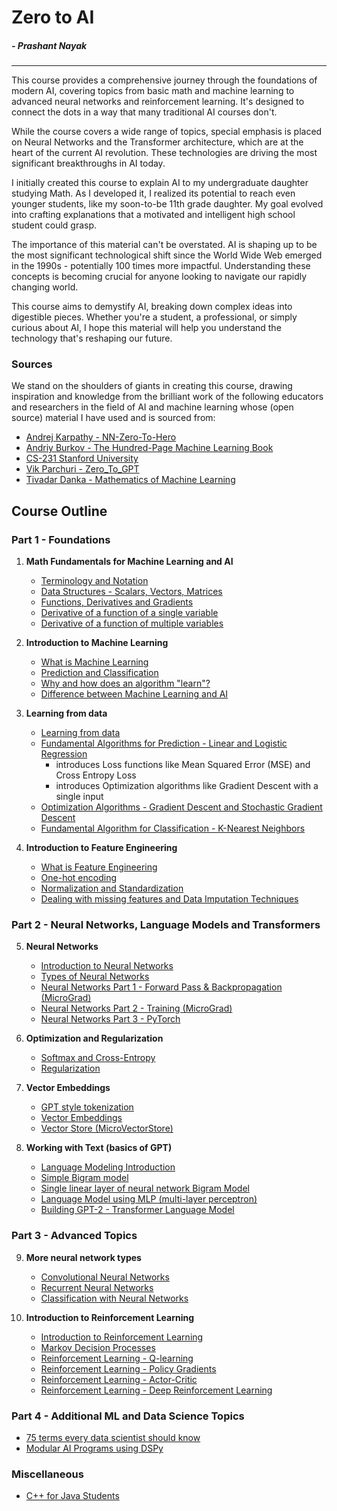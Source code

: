 # Zero to AI
##### *- Prashant Nayak*
---

This course provides a comprehensive journey through the foundations of modern AI, covering topics from basic math and machine learning to advanced neural networks and reinforcement learning. It's designed to connect the dots in a way that many traditional AI courses don't.

While the course covers a wide range of topics, special emphasis is placed on Neural Networks and the Transformer architecture, which are at the heart of the current AI revolution. These technologies are driving the most significant breakthroughs in AI today.

I initially created this course to explain AI to my undergraduate daughter studying Math. As I developed it, I realized its potential to reach even younger students, like my soon-to-be 11th grade daughter. My goal evolved into crafting explanations that a motivated and intelligent high school student could grasp.

The importance of this material can't be overstated. AI is shaping up to be the most significant technological shift since the World Wide Web emerged in the 1990s - potentially 100 times more impactful. Understanding these concepts is becoming crucial for anyone looking to navigate our rapidly changing world.

This course aims to demystify AI, breaking down complex ideas into digestible pieces. Whether you're a student, a professional, or simply curious about AI, I hope this material will help you understand the technology that's reshaping our future.

### Sources

We stand on the shoulders of giants in creating this course, drawing inspiration and knowledge from the brilliant work of the following educators and researchers in the field of AI and machine learning whose (open source) material I have used and is sourced from:
- [Andrej Karpathy - NN-Zero-To-Hero](https://github.com/karpathy/nn-zero-to-hero)
- [Andriy Burkov - The Hundred-Page Machine Learning Book](http://themlbook.com)
- [CS-231 Stanford University](https://cs231n.github.io/)
- [Vik Parchuri - Zero_To_GPT](https://github.com/VikParuchuri/zero_to_gpt/tree/master?tab=readme-ov-file)
- [Tivadar Danka - Mathematics of Machine Learning](https://tivadardanka.com/mathematics-of-machine-learning-preview)

## Course Outline

### Part 1 - Foundations

1. **Math Fundamentals for Machine Learning and AI**
   - [Terminology and Notation](./notes/term-not.ipynb)
   - [Data Structures - Scalars, Vectors, Matrices](./notes/data-structs.ipynb)
   - [Functions, Derivatives and Gradients](./notes/func-der-grad.ipynb)
   - [Derivative of a function of a single variable](./notes/derivative-single-var.ipynb)
   - [Derivative of a function of multiple variables](./notes/derivative-multiple-var.ipynb)

2. **Introduction to Machine Learning**
   - [What is Machine Learning](./notes/what-is-ml.ipynb)
   - [Prediction and Classification](./notes/prediction-classification.ipynb)
   - [Why and how does an algorithm "learn"?](./notes/why-algo-learns.ipynb)
   - [Difference between Machine Learning and AI](./notes/ml-ai.ipynb)

3. **Learning from data**
   - [Learning from data](./notes/learning-from-data.ipynb)
   - [Fundamental Algorithms for Prediction - Linear and Logistic Regression](./notes/fundamental-algorithms.ipynb)
       - introduces Loss functions like Mean Squared Error (MSE) and Cross Entropy Loss
       - introduces Optimization algorithms like Gradient Descent with a single input
   - [Optimization Algorithms - Gradient Descent and Stochastic Gradient Descent](./notes/gradient-descent.ipynb)
   - [Fundamental Algorithm for Classification - K-Nearest Neighbors](./notes/knn.ipynb)

4. **Introduction to Feature Engineering**
   - [What is Feature Engineering](./notes/feature-engineering.ipynb)
   - [One-hot encoding](./notes/one-hot-encoding.ipynb)
   - [Normalization and Standardization](./notes/normalization-standardization.ipynb)
   - [Dealing with missing features and Data Imputation Techniques](./notes/missing-values-imputation.ipynb)

### Part 2 - Neural Networks, Language Models and Transformers

5. **Neural Networks**
   - [Introduction to Neural Networks](./notes/nn-intro.ipynb)
   - [Types of Neural Networks](./notes/nn-types.ipynb)
   - [Neural Networks Part 1 - Forward Pass & Backpropagation (MicroGrad)](./notes/nn-forward-backprop.ipynb)
   - [Neural Networks Part 2 - Training (MicroGrad)](./notes/nn-training.ipynb)
   - [Neural Networks Part 3 - PyTorch](./notes/nn-pytorch.ipynb)

6. **Optimization and Regularization**
   - [Softmax and Cross-Entropy](./notes/softmax-cross-entropy.ipynb)
   - [Regularization](./notes/regularization.ipynb)

7. **Vector Embeddings**
   - [GPT style tokenization](./notes/gpt-tokenization.ipynb)
   - [Vector Embeddings](./notes/vector-embeddings.ipynb)
   - [Vector Store (MicroVectorStore)](./notes/vector-store.ipynb)

8. **Working with Text (basics of GPT)**
   - [Language Modeling Introduction](./notes/lm-intro.ipynb)
   - [Simple Bigram model](./notes/bigram-lm.ipynb)
   - [Single linear layer of neural network Bigram Model](./notes/bigram-nn-lm.ipynb)
   - [Language Model using MLP (multi-layer perceptron)](./notes/bigram-mlp-lm.ipynb)
   - [Building GPT-2 - Transformer Language Model](./notes/bigram-transformer-lm.ipynb)

### Part 3 - Advanced Topics

9. **More neural network types**
   - [Convolutional Neural Networks](./notes/conv-nn.ipynb)
   - [Recurrent Neural Networks](./notes/rnn.ipynb)
   - [Classification with Neural Networks](./notes/nn-classification.ipynb)

10. **Introduction to Reinforcement Learning**
    - [Introduction to Reinforcement Learning](./notes/rl-intro.ipynb)
    - [Markov Decision Processes](./notes/mdp.ipynb)
    - [Reinforcement Learning - Q-learning](./notes/q-learning.ipynb)
    - [Reinforcement Learning - Policy Gradients](./notes/policy-gradients.ipynb)
    - [Reinforcement Learning - Actor-Critic](./notes/actor-critic.ipynb)
    - [Reinforcement Learning - Deep Reinforcement Learning](./notes/deep-rl.ipynb)

### Part 4 - Additional ML and Data Science Topics
   - [75 terms every data scientist should know](./notes/75-terms-ds.ipynb)
   - [Modular AI Programs using DSPy](./notes/modular-ai-programs.ipynb)


### Miscellaneous
- [C++ for Java Students](./notes/cplusplusforjava.ipynb)


